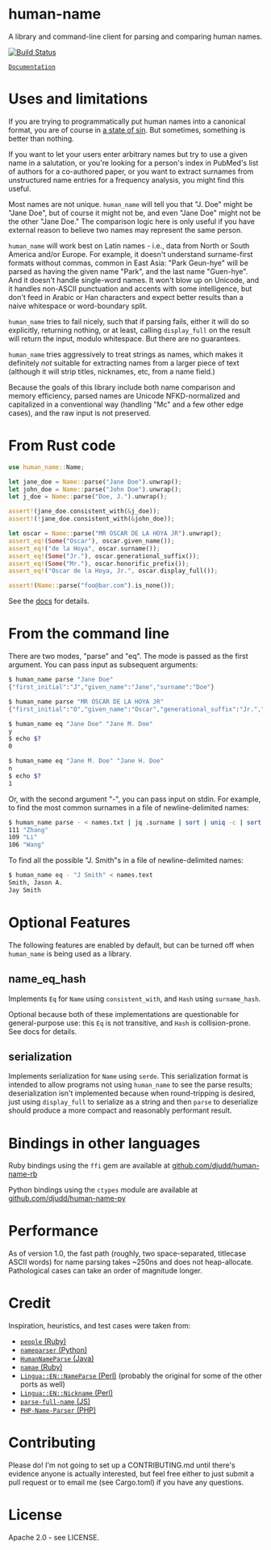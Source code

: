 # human-name
A library and command-line client for parsing and comparing human names.

[![Build Status](https://github.com/djudd/human-name/actions/workflows/rust.yml/badge.svg)](https://github.com/djudd/human-name/actions/workflows/rust.yml)

[`Documentation`](https://docs.rs/human_name)

# Uses and limitations

If you are trying to programmatically put human names into a canonical format,
you are of course in [a state of sin](http://www.kalzumeus.com/2010/06/17/falsehoods-programmers-believe-about-names/).
But sometimes, something is better than nothing.

If you want to let your users enter arbitrary names but try to use a given name
in a salutation, or you're looking for a person's index in PubMed's list of authors
for a co-authored paper, or you want to extract surnames from unstructured name
entries for a frequency analysis, you might find this useful.

Most names are not unique. `human_name` will tell you that "J. Doe" might be "Jane Doe",
but of course it might not be, and even "Jane Doe" might not be the other "Jane Doe."
The comparison logic here is only useful if you have external reason to believe
two names may represent the same person.

`human_name` will work best on Latin names - i.e., data from North or South America
and/or Europe. For example, it doesn't understand surname-first formats without
commas, common in East Asia: "Park Geun-hye" will be parsed as having the given
name "Park", and the last name "Guen-hye". And it doesn't handle single-word names.
It won't blow up on Unicode, and it handles non-ASCII punctuation and accents
with some intelligence, but don't feed in Arabic or Han characters and expect
better results than a naive whitespace or word-boundary split.

`human_name` tries to fail nicely, such that if parsing fails, either it will do
so explicitly, returning nothing, or at least, calling `display_full` on the result
will return the input, modulo whitespace. But there are no guarantees.

`human_name` tries aggressively to treat strings as names, which makes it
 definitely _not_ suitable for extracting names from a larger piece of text
(although it will strip titles, nicknames, etc, from a name field.)

Because the goals of this library include both name comparison and memory efficiency,
parsed names are Unicode NFKD-normalized and capitalized in a conventional way
(handling "Mc" and a few other edge cases), and the raw input is not preserved.

# From Rust code

```rust
use human_name::Name;

let jane_doe = Name::parse("Jane Doe").unwrap();
let john_doe = Name::parse("John Doe").unwrap();
let j_doe = Name::parse("Doe, J.").unwrap();

assert!(jane_doe.consistent_with(&j_doe));
assert!(!jane_doe.consistent_with(&john_doe));

let oscar = Name::parse("MR OSCAR DE LA HOYA JR").unwrap();
assert_eq!(Some("Oscar"), oscar.given_name());
assert_eq!("de la Hoya", oscar.surname());
assert_eq!(Some("Jr."), oscar.generational_suffix());
assert_eq!(Some("Mr."), oscar.honorific_prefix());
assert_eq!("Oscar de la Hoya, Jr.", oscar.display_full());

assert!(Name::parse("foo@bar.com").is_none());
```

See the [docs](https://docs.rs/human_name) for details.

# From the command line

There are two modes, "parse" and "eq". The mode is passed as the first argument.
You can pass input as subsequent arguments:

```bash
$ human_name parse "Jane Doe"
{"first_initial":"J","given_name":"Jane","surname":"Doe"}

$ human_name parse "MR OSCAR DE LA HOYA JR"
{"first_initial":"O","given_name":"Oscar","generational_suffix":"Jr.","surname":"de la Hoya"}

$ human_name eq "Jane Doe" "Jane M. Doe"
y
$ echo $?
0

$ human_name eq "Jane M. Doe" "Jane H. Doe"
n
$ echo $?
1
```

Or, with the second argument "-", you can pass input on stdin. For example,
to find the most common surnames in a file of newline-delimited names:

```bash
$ human_name parse - < names.txt | jq .surname | sort | uniq -c | sort -nr | head -n3
111 "Zhang"
109 "Li"
106 "Wang"
```

To find all the possible "J. Smith"s in a file of newline-delimited names:

```bash
$ human_name eq - "J Smith" < names.text
Smith, Jason A.
Jay Smith
```

# Optional Features

The following features are enabled by default, but can be turned off when `human_name`
is being used as a library.

## name_eq_hash

Implements `Eq` for `Name` using `consistent_with`, and `Hash` using `surname_hash`.

Optional because both of these implementations are questionable for general-purpose
use: this `Eq` is not transitive, and `Hash` is collision-prone. See docs for details.

## serialization

Implements serialization for `Name` using `serde`. This serialization format is
intended to allow programs not using `human_name` to see the parse results;
deserialization isn't implemented because when round-tripping is desired, just
using `display_full` to serialize as a string and then `parse` to deserialize
should produce a more compact and reasonably performant result.

# Bindings in other languages

Ruby bindings using the `ffi` gem are available at [github.com/djudd/human-name-rb](https://github.com/djudd/human-name-rb)

Python bindings using the `ctypes` module are available at [github.com/djudd/human-name-py](https://github.com/djudd/human-name-py)

# Performance

As of version 1.0, the fast path (roughly, two space-separated, titlecase ASCII
words) for name parsing takes ~250ns and does not heap-allocate. Pathological cases
can take an order of magnitude longer.

# Credit

Inspiration, heuristics, and test cases were taken from:
* [`people` (Ruby)](https://github.com/academia-edu/people)
* [`nameparser` (Python)](https://github.com/derek73/python-nameparser/)
* [`HumanNameParse` (Java)](https://github.com/tupilabs/HumanNameParser.java)
* [`namae` (Ruby)](https://github.com/berkmancenter/namae)
* [`Lingua::EN::NameParse` (Perl)](http://search.cpan.org/~kimryan/Lingua-EN-NameParse-1.33/lib/Lingua/EN/NameParse.pm) (probably the original for some of the other ports as well)
* [`Lingua::EN::Nickname` (Perl)](http://search.cpan.org/~brianl/Lingua-EN-Nickname-1.16/Nickname.pm)
* [`parse-full-name` (JS)](https://github.com/dschnelldavis/parse-full-name)
* [`PHP-Name-Parser` (PHP)](https://github.com/joshfraser/PHP-Name-Parser)

# Contributing

Please do! I'm not going to set up a CONTRIBUTING.md until there's evidence
anyone is actually interested, but feel free either to just submit a pull request
or to email me (see Cargo.toml) if you have any questions.

# License

Apache 2.0 - see LICENSE.
